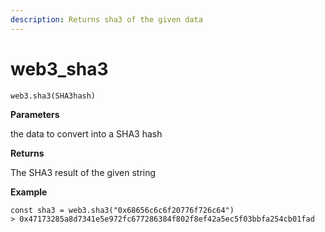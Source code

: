```yaml
---
description: Returns sha3 of the given data
---
```


# web3\_sha3

```text
web3.sha3(SHA3hash)
```

**Parameters**

the data to convert into a SHA3 hash

**Returns**

The SHA3 result of the given string

**Example**

```text
const sha3 = web3.sha3("0x68656c6c6f20776f726c64")
> 0x47173285a8d7341e5e972fc677286384f802f8ef42a5ec5f03bbfa254cb01fad
```

